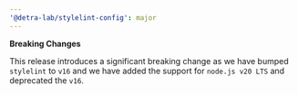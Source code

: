 ```yaml
---
'@detra-lab/stylelint-config': major
---
```


**Breaking Changes**

This release introduces a significant breaking change as we have bumped `stylelint` to `v16` and we have added the support for `node.js v20 LTS` and deprecated the `v16`.
